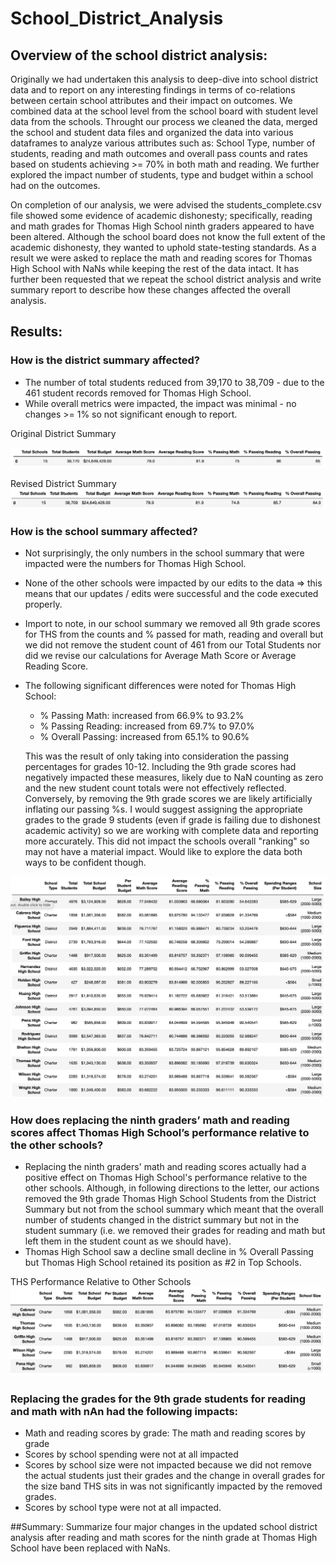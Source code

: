 # School_District_Analysis

## Overview of the school district analysis: 
  
Originally we had undertaken this analysis to deep-dive into school district data and to report on any interesting findings in terms of co-relations between certain school attributes and their impact on outcomes.  We combined data at the school level from the school board with student level data from the schools.  Throught our process we cleaned the data, merged the school and student data files and organized the data into various dataframes to analyze various attributes such as:  School Type, number of students, reading and math outcomes and overall pass counts and rates based on students achieving >= 70% in both math and reading.  We further explored the impact number of students, type and budget within a school had on the outcomes.

On completion of our analysis, we were advised the students_complete.csv file showed some evidence of academic dishonesty; specifically, reading and math grades for Thomas High School ninth graders appeared to have been altered. Although the school board does not know the full extent of the academic dishonesty, they wanted to uphold state-testing standards. As a result we were asked to replace the math and reading scores for Thomas High School with NaNs while keeping the rest of the data intact. It has further been requested that we repeat the school district analysis and write summary report to describe how these changes affected the overall analysis.

## Results: 

### How is the district summary affected?
 - The number of total students reduced from 39,170 to 38,709 - due to the 461 student records removed for Thomas High School.
 - While overall metrics were impacted, the impact was minimal - no changes >= 1% so not significant enough to report.
 
 Original District Summary
 
![Original_District_Summary1](https://github.com/PatriciaCB1/School_District_Analysis/blob/main/Original_District_Summary1.png)

Revised District Summary
![Revised_District_Summary](https://github.com/PatriciaCB1/School_District_Analysis/blob/main/Revised_District%20Summary.png)

### How is the school summary affected?
- Not surprisingly, the only numbers in the school summary that were impacted were the numbers for Thomas High School.
- None of the other schools were impacted by our edits to the data => this means that our updates / edits were successful and the code executed properly.
- Import to note, in our school summary we removed all 9th grade scores for THS from the counts and % passed for math, reading and overall but we did not remove the student count of 461 from our Total Students nor did we revise our calculations for Average Math Score or Average Reading Score.  
- The following significant differences were noted for Thomas High School:
  - % Passing Math: increased from 66.9% to 93.2% 
  - % Passing Reading: increased from 69.7% to 97.0%
  - % Overall Passing: increased from 65.1% to 90.6% 
  
  This was the result of only taking into consideration the passing percentages for grades 10-12.  Including the 9th grade scores had negatively impacted these measures, likely due to NaN counting as zero and the new student count totals were not effectively reflected. Conversely, by removing the 9th grade scores we are likely artificially inflating our passing %s.  I would suggest assigning the appropriate grades to the grade 9 students (even if grade is failing due to dishonest academic activity) so we are working with complete data and reporting more accurately.  This did not impact the schools overall "ranking" so may not have a material impact.  Would like to explore the data both ways to be confident though.
  
![School_Summary](https://github.com/PatriciaCB1/School_District_Analysis/blob/main/School_Summary_DF.png)

### How does replacing the ninth graders’ math and reading scores affect Thomas High School’s performance relative to the other schools?
- Replacing the ninth graders' math and reading scores actually had a positive effect on Thomas High School's performance relative to the other schools.  Although, in following directions to the letter, our actions removed the 9th grade Thomas High School Students from the District Summary but not from the school summary which meant that the overall number of students changed in the district summary but not in the student summary (i.e. we removed their grades for reading and math but left them in the student count as we should have).
- Thomas High School saw a decline small decline in % Overall Passing but Thomas High School retained its position as #2 in Top Schools.

THS Performance Relative to Other Schools
![THS_Performance_Relative_To_Other_Schools](https://github.com/PatriciaCB1/School_District_Analysis/blob/main/THS_Performance_Relative_To_Other_Schools.png)


### Replacing the grades for the 9th grade students for reading and math with nAn had the following impacts:
  - Math and reading scores by grade:  The math and reading scores by grade 
  - Scores by school spending were not at all impacted 
  - Scores by school size were not impacted because we did not remove the actual students just their grades and the change in overall grades for the size band THS                  sits in was not significantly impacted by the removed grades.
  - Scores by school type were not at all impacted.

##Summary: Summarize four major changes in the updated school district analysis after reading and math scores for the ninth grade at Thomas High School have been replaced with NaNs.

